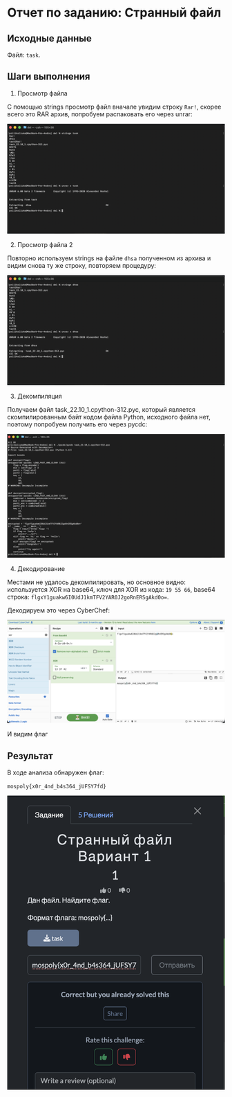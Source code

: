 # Отчет по заданию: Странный файл

## Исходные данные
Файл: `task`.

## Шаги выполнения
1. Просмотр файла

С помощью strings просмотр файл вначале увидим строку `Rar!`, скорее всего это RAR архив, попробуем распаковать его через unrar:

![Распаковка 1](images/screen34.png)

2. Просмотр файла 2

Повторно используем strings на файле `dhsa` полученном из архива и видим снова ту же строку, повторяем процедуру: 

![Распаковка 2](images/screen35.png)

3. Декомпиляция

Получаем файл task_22.10_1.cpython-312.pyc, который является скомпилированным байт кодом файла Python, исходного файла нет, поэтому попробуем получить его через pycdc:

![Использование pycdc](images/screen36.png)

4. Декодирование

Местами не удалось декомпилировать, но основное видно: используется XOR на base64, ключ для XOR из кода: `19 55 66`, base64 строка: `flgxY1guakw6I0UdJ1kmTFV2YAR0J2goRnERSgAkd0o=`.

Декодируем это через CyberChef:

![CyberChef](images/screen37.png)

И видим флаг

## Результат

В ходе анализа обнаружен флаг:

`mospoly{x0r_4nd_b4s364_jUFSY7fd}`

![Принятие флага](images/screen51.png)
